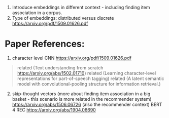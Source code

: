 1. Introduce embeddings in different context - including finding item association in a corpus.
2. Type of embeddings: distributed versus discrete 
https://arxiv.org/pdf/1509.01626.pdf

# Paper References:
1. character level CNN https://arxiv.org/pdf/1509.01626.pdf 
> related (Text understanding from scratch https://arxiv.org/abs/1502.01710)
> related (Learning character-level representations for part-of-speech tagging)
> related (A latent semantic model with convolutional-pooling structure for information retrieval.)
2. skip-thought vectors (more about finding item association in a big basket - this scenario is more related in the recommender system) https://arxiv.org/abs/1506.06726
(also the recommender context) BERT 4 REC https://arxiv.org/abs/1904.06690
